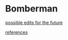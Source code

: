 # Bomberman
[possible edits for the future](docs/possible%20edits%20for%20the%20future.md)

[references](docs/references.md)
